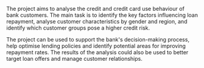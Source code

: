 The project aims to analyse the credit and credit card use behaviour of bank customers. The main task is to identify the key factors influencing loan repayment, analyse customer characteristics by gender and region, and identify which customer groups pose a higher credit risk.

The project can be used to support the bank's decision-making process, help optimise lending policies and identify potential areas for improving repayment rates. The results of the analysis could also be used to better target loan offers and manage customer relationships.